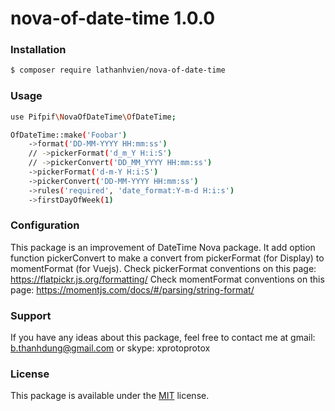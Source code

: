 # nova-of-date-time 1.0.0
### Installation
```sh
$ composer require lathanhvien/nova-of-date-time
```
### Usage
```sh
use Pifpif\NovaOfDateTime\OfDateTime;

OfDateTime::make('Foobar')
    ->format('DD-MM-YYYY HH:mm:ss') 
    // ->pickerFormat('d_m_Y H:i:S') 
    // ->pickerConvert('DD_MM_YYYY HH:mm:ss')
    ->pickerFormat('d-m-Y H:i:S') 
    ->pickerConvert('DD-MM-YYYY HH:mm:ss')
    ->rules('required', 'date_format:Y-m-d H:i:s')
    ->firstDayOfWeek(1)
```
### Configuration
This package is an improvement of DateTime Nova package.
It add option function pickerConvert to make a convert from pickerFormat (for Display) to momentFormat (for Vuejs).
Check pickerFormat conventions on this page:
https://flatpickr.js.org/formatting/
Check momentFormat conventions on this page:
https://momentjs.com/docs/#/parsing/string-format/
### Support
If you have any ideas about this package, feel free to contact me at gmail: b.thanhdung@gmail.com or skype: xprotoprotox
### License
This package is available under the [MIT](https://opensource.org/licenses/mit-license.php) license. 